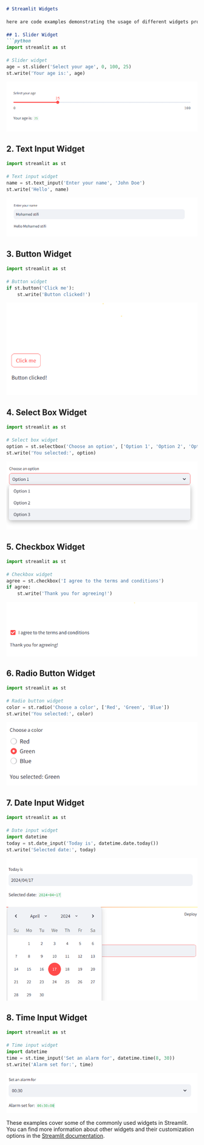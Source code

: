 
```markdown
# Streamlit Widgets

here are code examples demonstrating the usage of different widgets provided by Streamlit:

## 1. Slider Widget
```python
import streamlit as st

# Slider widget
age = st.slider('Select your age', 0, 100, 25)
st.write('Your age is:', age)
```
![Slider Widget Output](../images/Slider_widget.png)

## 2. Text Input Widget
```python
import streamlit as st

# Text input widget
name = st.text_input('Enter your name', 'John Doe')
st.write('Hello', name)
```
![Slider Widget Output](../images/text_input_widget.png)


## 3. Button Widget
```python
import streamlit as st

# Button widget
if st.button('Click me'):
    st.write('Button clicked!')
```
![Slider Widget Output](../images/button_widget.png)

## 4. Select Box Widget
```python
import streamlit as st

# Select box widget
option = st.selectbox('Choose an option', ['Option 1', 'Option 2', 'Option 3'])
st.write('You selected:', option)
```
![Slider Widget Output](../images/select_box_widget.png)

## 5. Checkbox Widget
```python
import streamlit as st

# Checkbox widget
agree = st.checkbox('I agree to the terms and conditions')
if agree:
    st.write('Thank you for agreeing!')
```
![Slider Widget Output](../images/checkbox_widget.png)

## 6. Radio Button Widget
```python
import streamlit as st

# Radio button widget
color = st.radio('Choose a color', ['Red', 'Green', 'Blue'])
st.write('You selected:', color)
```
![Slider Widget Output](../images/radio_button_widget.png)

## 7. Date Input Widget
```python
import streamlit as st

# Date input widget
import datetime
today = st.date_input('Today is', datetime.date.today())
st.write('Selected date:', today)
```
![Slider Widget Output](../images/date_input_widget1.png)
![Slider Widget Output](../images/date_input_widget2.png)


## 8. Time Input Widget
```python
import streamlit as st

# Time input widget
import datetime
time = st.time_input('Set an alarm for', datetime.time(8, 30))
st.write('Alarm set for:', time)
```
![Slider Widget Output](../images/time_input_widget.png)


These examples cover some of the commonly used widgets in Streamlit. You can find more information about other widgets and their customization options in the [Streamlit documentation](https://docs.streamlit.io/develop/api-reference/widgets).
```